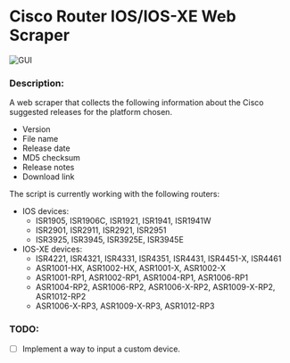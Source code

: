 # Cisco Router IOS/IOS-XE Web Scraper
![GUI](https://i.imgur.com/yVDQLss.png)  

### Description:  
A web scraper that collects the following information about the Cisco suggested releases for the platform chosen.  
- Version
- File name
- Release date
- MD5 checksum
- Release notes
- Download link

The script is currently working with the following routers:
- IOS devices:
    - ISR1905, ISR1906C, ISR1921, ISR1941, ISR1941W
    - ISR2901, ISR2911, ISR2921, ISR2951
    - ISR3925, ISR3945, ISR3925E, ISR3945E
- IOS-XE devices:
    - ISR4221, ISR4321, ISR4331, ISR4351, ISR4431, ISR4451-X, ISR4461 
    - ASR1001-HX, ASR1002-HX, ASR1001-X, ASR1002-X
    - ASR1001-RP1, ASR1002-RP1, ASR1004-RP1, ASR1006-RP1
    - ASR1004-RP2, ASR1006-RP2, ASR1006-X-RP2, ASR1009-X-RP2, ASR1012-RP2
    - ASR1006-X-RP3, ASR1009-X-RP3, ASR1012-RP3

### TODO:
- [ ] Implement a way to input a custom device.